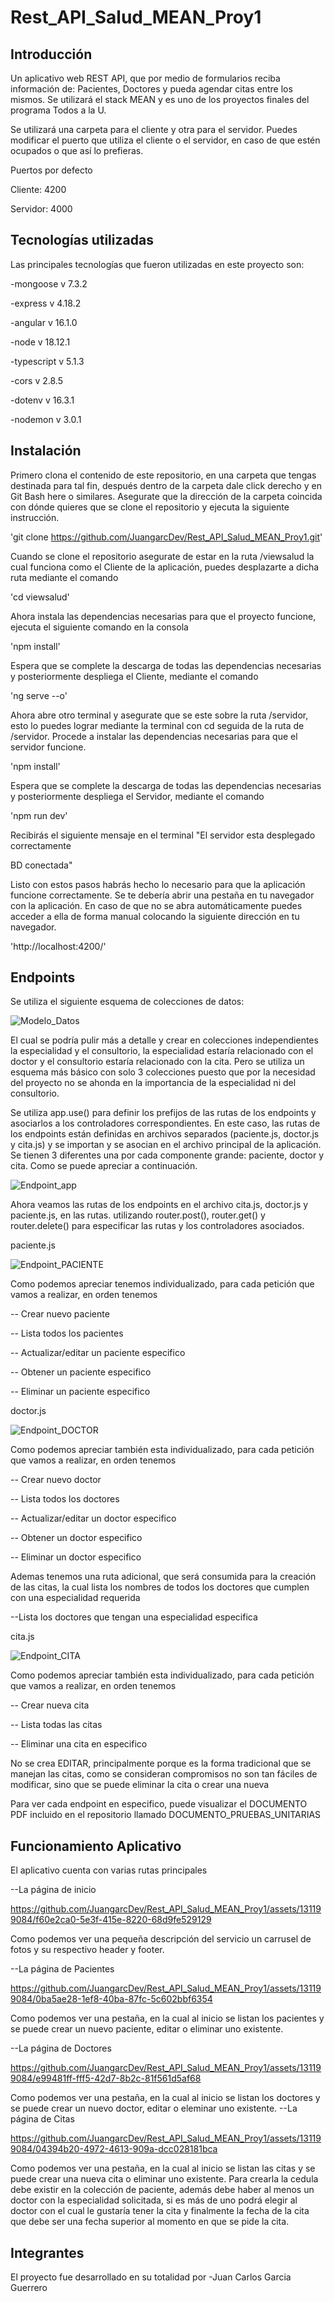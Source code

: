 # Rest_API_Salud_MEAN_Proy1

## Introducción
Un aplicativo web REST API, que por medio de formularios reciba información de: Pacientes, Doctores y pueda agendar citas entre los mismos. Se utilizará el stack MEAN y es uno de los proyectos finales del programa Todos a la U.

Se utilizará una carpeta para el cliente y otra para el servidor. Puedes modificar el puerto que utiliza el cliente o el servidor, en caso de que estén ocupados o que así lo prefieras.

Puertos por defecto

Cliente: 4200

Servidor: 4000

## Tecnologías utilizadas
Las principales tecnologías que fueron utilizadas en este proyecto son:

-mongoose v 7.3.2

-express v 4.18.2

-angular v 16.1.0

-node v 18.12.1

-typescript v 5.1.3

-cors v 2.8.5

-dotenv v 16.3.1

-nodemon v 3.0.1

## Instalación
Primero clona el contenido de este repositorio, en una carpeta que tengas destinada para tal fin, después dentro de la carpeta dale click derecho y en Git Bash here o similares. Asegurate que la dirección de la carpeta coincida con dónde quieres que se clone el  repositorio y ejecuta la siguiente instrucción.

'git clone https://github.com/JuangarcDev/Rest_API_Salud_MEAN_Proy1.git'

Cuando se clone el repositorio asegurate de estar en la ruta /viewsalud la cual funciona como el Cliente de la aplicación, puedes desplazarte a dicha ruta mediante el comando

'cd viewsalud'

Ahora instala las dependencias necesarias para que el proyecto funcione, ejecuta el siguiente comando en la consola

'npm install'

Espera que se complete la descarga de todas las dependencias necesarias y posteriormente despliega el Cliente, mediante el comando

'ng serve --o'

Ahora abre otro terminal y asegurate que se este sobre la ruta /servidor, esto lo puedes lograr mediante la terminal con cd seguida de la ruta de /servidor. Procede a instalar las dependencias necesarias para que el servidor funcione.

'npm install'

Espera que se complete la descarga de todas las dependencias necesarias y posteriormente despliega el Servidor, mediante el comando

'npm run dev'

Recibirás el siguiente mensaje en el terminal "El servidor esta desplegado correctamente
 
BD conectada"

Listo con estos pasos habrás hecho lo necesario para que la aplicación funcione correctamente. Se te debería abrir una pestaña en tu navegador con la aplicación. En caso de que no se abra automáticamente puedes acceder a ella de forma manual colocando la siguiente dirección en tu navegador.

'http://localhost:4200/'

## Endpoints

Se utiliza el siguiente esquema de colecciones de datos:

![Modelo_Datos](https://github.com/JuangarcDev/Rest_API_Salud_MEAN_Proy1/assets/131199084/48351423-f10d-4482-86e6-3981a18a671b)

El cual se podría pulir más a detalle y crear en colecciones independientes la especialidad y el consultorio, la especialidad estaría relacionado con el doctor y el consultorio estaría relacionado con la cita. Pero se utiliza un esquema más básico con solo 3 colecciones puesto que por la necesidad del proyecto no se ahonda en la importancia de la especialidad ni del consultorio.

Se utiliza app.use() para definir los prefijos de las rutas de los endpoints y asociarlos a los controladores correspondientes. En este caso, las rutas de los endpoints están definidas en  archivos separados (paciente.js, doctor.js y cita.js) y se importan y se asocian en el archivo  principal de la aplicación. Se tienen 3 diferentes una por cada componente grande: paciente, doctor y cita. Como se puede apreciar a continuación.

![Endpoint_app](https://github.com/JuangarcDev/Rest_API_Salud_MEAN_Proy1/assets/131199084/b4cbbffa-5e76-47cd-a631-849cb7ec7582)

Ahora veamos las rutas de los endpoints en el archivo cita.js, doctor.js y paciente.js, en las rutas. utilizando router.post(), router.get() y router.delete() para especificar las rutas y los controladores asociados.

paciente.js

![Endpoint_PACIENTE](https://github.com/JuangarcDev/Rest_API_Salud_MEAN_Proy1/assets/131199084/25406fca-bac2-4d19-969c-72ca84a6964c)

Como podemos apreciar tenemos individualizado, para cada petición que vamos a realizar, en orden tenemos

-- Crear nuevo paciente

-- Lista todos los pacientes

-- Actualizar/editar un paciente especifico

-- Obtener un paciente especifico

-- Eliminar un paciente especifico

doctor.js

![Endpoint_DOCTOR](https://github.com/JuangarcDev/Rest_API_Salud_MEAN_Proy1/assets/131199084/efef6d13-7da2-4daf-9909-80564075878f)

Como podemos apreciar también esta individualizado, para cada petición que vamos a realizar, en orden tenemos

-- Crear nuevo doctor

-- Lista todos los doctores

-- Actualizar/editar un doctor especifico

-- Obtener un doctor especifico

-- Eliminar un doctor especifico

Ademas tenemos una ruta adicional, que será consumida para la creación de las citas, la cual lista los nombres de todos los doctores que cumplen con una especialidad requerida

--Lista los doctores que tengan una especialidad especifica

cita.js

![Endpoint_CITA](https://github.com/JuangarcDev/Rest_API_Salud_MEAN_Proy1/assets/131199084/2202540c-ce12-46d2-a14f-cc2d6c989565)

Como podemos apreciar también esta individualizado, para cada petición que vamos a realizar, en orden tenemos

-- Crear nueva cita

-- Lista todas las citas

-- Eliminar una cita en especifico

No se crea EDITAR, principalmente porque es la forma tradicional que se manejan las citas, como se consideran compromisos no son tan fáciles de modificar, sino que se puede eliminar la cita o crear una nueva

Para ver cada endpoint en especifico, puede visualizar el DOCUMENTO PDF incluido en el repositorio llamado DOCUMENTO_PRUEBAS_UNITARIAS

## Funcionamiento Aplicativo

El aplicativo cuenta con varias  rutas principales

--La página de inicio

https://github.com/JuangarcDev/Rest_API_Salud_MEAN_Proy1/assets/131199084/f60e2ca0-5e3f-415e-8220-68d9fe529129

Como podemos ver una pequeña descripción del servicio un carrusel de fotos y su respectivo header y footer.

--La página de Pacientes

https://github.com/JuangarcDev/Rest_API_Salud_MEAN_Proy1/assets/131199084/0ba5ae28-1ef8-40ba-87fc-5c602bbf6354

Como podemos ver una pestaña, en la cual al inicio se listan los pacientes y se puede crear un nuevo paciente, editar o eliminar uno existente.

--La página de Doctores

https://github.com/JuangarcDev/Rest_API_Salud_MEAN_Proy1/assets/131199084/e99481ff-fff5-42d7-8b2c-81f561d5af68

Como podemos ver una pestaña, en la cual al inicio se listan los doctores y se puede crear un nuevo doctor, editar o eleminar uno existente.
--La página de Citas

https://github.com/JuangarcDev/Rest_API_Salud_MEAN_Proy1/assets/131199084/04394b20-4972-4613-909a-dcc028181bca

Como podemos ver una pestaña, en la cual al inicio se listan las citas y se puede crear una nueva cita o eliminar uno existente. Para crearla la cedula debe existir en la colección de paciente, además debe haber al menos un doctor con la especialidad solicitada, si es más de uno podrá elegir al  doctor con el cual le gustaría tener la cita y finalmente la fecha de la cita que debe ser una fecha superior al momento en que se pide la cita.

## Integrantes
El proyecto fue desarrollado en su totalidad por
-Juan Carlos Garcia Guerrero

